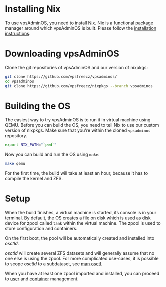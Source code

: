 # Installing Nix
To use vpsAdminOS, you need to install [Nix]. Nix is
a functional package manager around which vpsAdminOS is built. Please follow
the [installation instructions][install-nix].

# Downloading vpsAdminOS
Clone the git repositories of vpsAdminOS and our version of nixpkgs:

```bash
git clone https://github.com/vpsfreecz/vpsadminos/
cd vpsadminos
git clone https://github.com/vpsfreecz/nixpkgs --branch vpsadminos
```

# Building the OS
The easiest way to try vpsAdminOS is to run it in virtual machine using QEMU.
Before you can build the OS, you need to tell Nix to use our custom version
of nixpkgs. Make sure that you're within the cloned `vpsadminos` repository.

```bash
export NIX_PATH="`pwd`"
```

Now you can build and run the OS using `make`:

```bash
make qemu
```

For the first time, the build will take at least an hour, because it has to
compile the kernel and ZFS.

# Setup
When the build finishes, a virtual machine is started, its console is in your
terminal. By default, the OS creates a file on disk which is used as disk device
for zpool called `tank` within the virtual machine. The zpool is used to store
configuration and containers.

On the first boot, the pool will be automatically created and installed into
*osctld*.

*osctld* will create several ZFS datasets and will generally assume that no one
else is using the zpool. For more complicated use-cases, it is possible to scope
*osctld* to a subdataset, see [man osctl].

When you have at least one zpool imported and installed, you can proceed
to [user](users.md) and [container](containers.md) management.

[Nix]: https://nixos.org/nix/
[install-nix]: https://nixos.org/nixpkgs/
[nixpkgs]: https://nixos.org/nixpkgs/
[man osctl]: https://man.vpsadminos.org/osctl/man8/osctl.8.html
